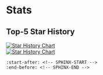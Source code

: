 # Stats

## Top-5 Star History

<a href="https://star-history.com/#cda-tum/mqt-qcec&cda-tum/mqt-ddsim&cda-tum/mqt-qmap&cda-tum/mqt-qecc&cda-tum/mqt-bench&Date">
<div class="only-dark">
<img alt="Star History Chart" src="https://api.star-history.com/svg?repos=cda-tum/mqt-qcec,cda-tum/mqt-ddsim,cda-tum/mqt-qmap,cda-tum/mqt-qecc,cda-tum/mqt-bench&type=Date&theme=dark" />
</div>
<div class="only-light">
<img alt="Star History Chart" src="https://api.star-history.com/svg?repos=cda-tum/mqt-qcec,cda-tum/mqt-ddsim,cda-tum/mqt-qmap,cda-tum/mqt-qecc,cda-tum/mqt-bench&type=Date" />
</div>
</a>

```{include} ../profile/README.md
:start-after: <!-- SPHINX-START -->
:end-before: <!-- SPHINX-END -->
```
